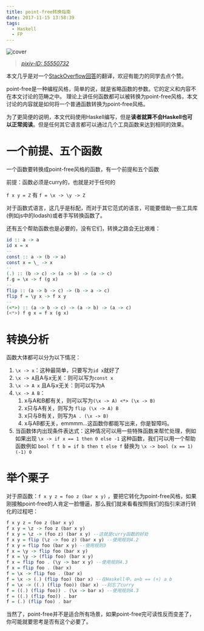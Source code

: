 ```yaml
---
title: point-free转换指南
date: 2017-11-15 13:58:39
tags:
  - Haskell
  - FP
---
```


![cover](http://oanr6klwj.bkt.clouddn.com/blog/point-free-guide.jpg)
> [*pixiv-ID: 55550732*](https://www.pixiv.net/member_illust.php?mode=medium&illust_id=55550732)

本文几乎是对一个[StackOverflow回答](https://stackoverflow.com/questions/29596285/point-free-problems-in-haskell/29596461#29596461)的翻译，欢迎有能力的同学去点个赞。

point-free是一种编程风格，简单的说，就是省略函数的参数。它的定义和内容不在本文讨论的范畴之中。
理论上讲任何函数都可以被转换为point-free风格，本文讨论的内容就是如何将一个普通函数转换为point-free风格。

为了更简便的说明，本文代码使用Haskell编写，但是**读者就算不会Haskell也可以正常阅读**。但是任何其它语言都可以通过几个工具函数来达到相同的效果。

<!--more-->

# 一个前提、五个函数

一个函数要转换成point-free风格的函数，有一个前提和五个函数

前提：函数必须是curry的，也就是对于任何的

`f x y = Z` 有 `f = \x -> \y -> Z`

对于函数式语言，这几乎是标配，而对于其它范式的语言，可能要借助一些工具库(例如js中的lodash)或者手写转换函数了。

还有五个帮助函数也是必要的，没有它们，转换之路会无比艰难：

```haskell
id :: a -> a
id x = x
--
const :: a -> (b -> a)
const x = \_ -> x
--
(.) :: (b -> c) -> (a -> b) -> (a -> c)
f.g = \x -> f (g x)
--
flip :: (a -> b -> c) -> (b -> a -> c)
flip f = \y x -> f x y
--
(<*>) :: (a -> b -> c) -> (a -> b) -> (a -> c)
(<*>) f g x = f x (g x)
```

# 转换分析

函数大体都可以分为以下情况：

1. `\x -> x`：这种最简单，只要写为`id x`就好了
2. `\x -> A`且A与x无关：则可以写为`const x`
3. `\x -> A x` 且A与x无关：则可以写为A
4. `\x -> A B`：
   1. x与A和B都有关，则可以写为`(\x -> A) <*> (\x -> B)`
   2. x只与A有关，则写为 `flip (\x -> A) B`
   3. x只与B有关，则写为`A . (\x -> B)`
   4. x与AB都无关，emmmm…这函数你都能写出来，你是智障吗。
5. 当函数体内出现条件表达式：这种情况可以用一些特殊函数来帮忙处理，例如如果出现
   `\x -> if x == 1 then 0 else -1`
   这种函数，我们可以用一个帮助函数例如
   `bool f t b = if b then t else f`
   替换为
   `\x -> bool (x == 1) (-1) 0`


# 举个栗子

对于原函数：`f x y z = foo z (bar x y)` ，要把它转化为point-free风格，如果刚接触point-free的人肯定一脸懵逼，那么我们就来看看按照我们的指引来进行转化的过程吧：

```haskell
f x y z = foo z (bar x y)
f x y = \z -> foo z (bar x y)
f x y = \z -> (foo z) (bar x y) --这就是curry函数的好处
f x y = flip (\z -> foo z) (bar x y) --使用规则4.2
f x y = flip foo (bar x y) --使用规则3
f x = \y -> flip foo (bar x y)
f x = \y -> (flip foo) (bar x y)
f x = flip foo . (\y -> bar x y) --使用规则4.3
f x = flip foo . (bar x)
f = \x -> flip foo . (bar x)
f = \x -> (.) (flip foo) (bar x) --在Haskell中，a+b == (+) a b
f = \x -> ((.) (flip foo)) (bar x) --别忘了curry
f = ((.) (flip foo)) . (\x -> bar x) --使用规则4.3
f = ((.) (flip foo)) . bar
f = (.) (flip foo) . bar
```



当然了，point-free并不是适合所有场景，如果point-free完可读性反而变差了，你可能就要思考是否有这个必要了。